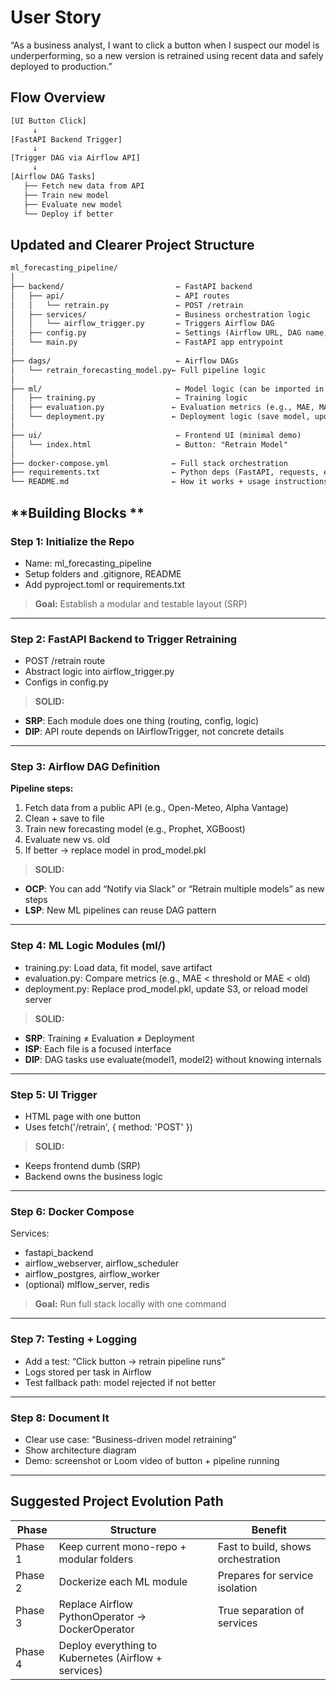 # **User Story**

“As a business analyst, I want to click a button when I suspect our model is underperforming, so a new version is retrained using recent data and safely deployed to production.”



## **Flow Overview**



```tex
[UI Button Click] 
     ↓
[FastAPI Backend Trigger]
     ↓
[Trigger DAG via Airflow API]
     ↓
[Airflow DAG Tasks]
   ├── Fetch new data from API
   ├── Train new model
   ├── Evaluate new model
   └── Deploy if better
```



## **Updated and Clearer Project Structure**



```tex
ml_forecasting_pipeline/
│
├── backend/                         ← FastAPI backend
│   ├── api/                         ← API routes
│   │   └── retrain.py               ← POST /retrain
│   ├── services/                    ← Business orchestration logic
│   │   └── airflow_trigger.py       ← Triggers Airflow DAG
│   ├── config.py                    ← Settings (Airflow URL, DAG name, env vars)
│   └── main.py                      ← FastAPI app entrypoint
│
├── dags/                            ← Airflow DAGs
│   └── retrain_forecasting_model.py← Full pipeline logic
│
├── ml/                              ← Model logic (can be imported in DAG)
│   ├── training.py                  ← Training logic
│   ├── evaluation.py               ← Evaluation metrics (e.g., MAE, MAPE)
│   └── deployment.py               ← Deployment logic (save model, update endpoint)
│
├── ui/                              ← Frontend UI (minimal demo)
│   └── index.html                   ← Button: "Retrain Model"
│
├── docker-compose.yml              ← Full stack orchestration
├── requirements.txt                ← Python deps (FastAPI, requests, etc.)
└── README.md                       ← How it works + usage instructions
```





## **Building Blocks **

### **Step 1: Initialize the Repo**

- Name: ml_forecasting_pipeline
- Setup folders and .gitignore, README
- Add pyproject.toml or requirements.txt

> **Goal:** Establish a modular and testable layout (SRP)

------

### **Step 2: FastAPI Backend to Trigger Retraining**

- POST /retrain route
- Abstract logic into airflow_trigger.py
- Configs in config.py

> **SOLID:**

- **SRP**: Each module does one thing (routing, config, logic)
- **DIP**: API route depends on IAirflowTrigger, not concrete details

------

### **Step 3: Airflow DAG Definition**

**Pipeline steps:**

1. Fetch data from a public API (e.g., Open-Meteo, Alpha Vantage)
2. Clean + save to file
3. Train new forecasting model (e.g., Prophet, XGBoost)
4. Evaluate new vs. old
5. If better → replace model in prod_model.pkl

> **SOLID:**

- **OCP**: You can add “Notify via Slack” or “Retrain multiple models” as new steps
- **LSP**: New ML pipelines can reuse DAG pattern

------

### **Step 4: ML Logic Modules (ml/)**

- training.py: Load data, fit model, save artifact
- evaluation.py: Compare metrics (e.g., MAE < threshold or MAE < old)
- deployment.py: Replace prod_model.pkl, update S3, or reload model server

> **SOLID:**

- **SRP**: Training ≠ Evaluation ≠ Deployment
- **ISP**: Each file is a focused interface
- **DIP**: DAG tasks use evaluate(model1, model2) without knowing internals

------

### **Step 5: UI Trigger**

- HTML page with one button
- Uses fetch('/retrain', { method: 'POST' })

> **SOLID:**

- Keeps frontend dumb (SRP)
- Backend owns the business logic

------

### **Step 6: Docker Compose**

Services:

- fastapi_backend
- airflow_webserver, airflow_scheduler
- airflow_postgres, airflow_worker
- (optional) mlflow_server, redis

> **Goal:** Run full stack locally with one command

------

### **Step 7: Testing + Logging**

- Add a test: “Click button → retrain pipeline runs”
- Logs stored per task in Airflow
- Test fallback path: model rejected if not better

------

### **Step 8: Document It**

- Clear use case: “Business-driven model retraining”
- Show architecture diagram
- Demo: screenshot or Loom video of button + pipeline running



------



## **Suggested Project Evolution Path**



| **Phase** | **Structure**                                        | **Benefit**                        |
| --------- | ---------------------------------------------------- | ---------------------------------- |
| Phase 1   | Keep current mono-repo + modular folders             | Fast to build, shows orchestration |
| Phase 2   | Dockerize each ML module                             | Prepares for service isolation     |
| Phase 3   | Replace Airflow PythonOperator → DockerOperator      | True separation of services        |
| Phase 4   | Deploy everything to Kubernetes (Airflow + services) |                                    |